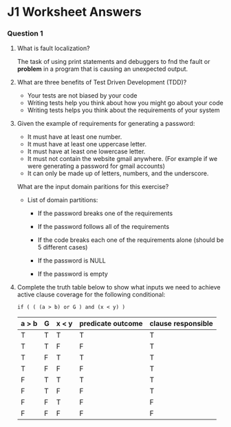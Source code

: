 # J1 Worksheet Answers

### Question 1

1. What is fault localization?

   The task of using print statements and debuggers to fnd the fault or **problem** in a program that is causing an unexpected output.

2. What are three benefits of Test Driven Development (TDD)?
   - Your tests are not biased by your code
   - Writing tests help you think about how you might go about your code
   - Writing tests helps you think about the requirements of your system

3. Given the example of requirements for generating a password:
   * It must have at least one number.
   * It must have at least one uppercase letter.
   * It must have at least one lowercase letter.
   * It must not contain the website gmail anywhere. (For example if we were generating a password for gmail accounts)
   * It can only be made up of letters, numbers, and the underscore.
   
   What are the input domain paritions for this exercise?

      - List of domain partitions:
   
           - If the password breaks one of the requirements

           - If the password follows all of the requirements

           - If the code breaks each one of the requirements alone (should be 5 different cases)

           - If the password is NULL

           - If the password is empty
4. Complete the truth table below to show what inputs we need to achieve active clause coverage for the following conditional:
   
   `if ( ( (a > b) or G ) and (x < y) )`

   | a > b | G | x < y | predicate outcome | clause responsible|
   |-------|---|-------|-------------------|-------------------|
   |   T   | T |   T   |         T         |        T          |
   |   T   | T |   F   |         F         |        T          |
   |   T   | F |   T   |         T         |        T          |
   |   T   | F |   F   |         F         |        T          |
   |   F   | T |   T   |         T         |        T          |
   |   F   | T |   F   |         F         |        T          |
   |   F   | F |   T   |         F         |        F          |
   |   F   | F |   F   |         F         |        F          |

